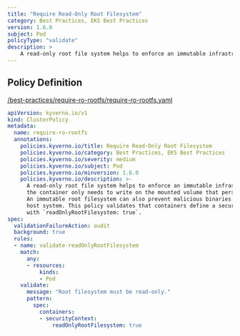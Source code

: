 ```yaml
---
title: "Require Read-Only Root Filesystem"
category: Best Practices, EKS Best Practices
version: 1.6.0
subject: Pod
policyType: "validate"
description: >
    A read-only root file system helps to enforce an immutable infrastructure strategy; the container only needs to write on the mounted volume that persists the state. An immutable root filesystem can also prevent malicious binaries from writing to the host system. This policy validates that containers define a securityContext with `readOnlyRootFilesystem: true`.
---
```


## Policy Definition
<a href="https://github.com/kyverno/policies/raw/main//best-practices/require-ro-rootfs/require-ro-rootfs.yaml" target="-blank">/best-practices/require-ro-rootfs/require-ro-rootfs.yaml</a>

```yaml
apiVersion: kyverno.io/v1
kind: ClusterPolicy
metadata:
  name: require-ro-rootfs
  annotations:
    policies.kyverno.io/title: Require Read-Only Root Filesystem
    policies.kyverno.io/category: Best Practices, EKS Best Practices
    policies.kyverno.io/severity: medium
    policies.kyverno.io/subject: Pod
    policies.kyverno.io/minversion: 1.6.0
    policies.kyverno.io/description: >-
      A read-only root file system helps to enforce an immutable infrastructure strategy;
      the container only needs to write on the mounted volume that persists the state.
      An immutable root filesystem can also prevent malicious binaries from writing to the
      host system. This policy validates that containers define a securityContext
      with `readOnlyRootFilesystem: true`.
spec:
  validationFailureAction: audit
  background: true
  rules:
  - name: validate-readOnlyRootFilesystem
    match:
      any:
      - resources:
          kinds:
          - Pod
    validate:
      message: "Root filesystem must be read-only."
      pattern:
        spec:
          containers:
          - securityContext:
              readOnlyRootFilesystem: true
```
